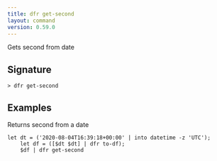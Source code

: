 ```yaml
---
title: dfr get-second
layout: command
version: 0.59.0
---
```


Gets second from date

## Signature

```> dfr get-second ```

## Examples

Returns second from a date
```shell
let dt = ('2020-08-04T16:39:18+00:00' | into datetime -z 'UTC');
    let df = ([$dt $dt] | dfr to-df);
    $df | dfr get-second
```

